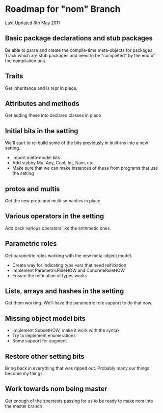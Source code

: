 # Roadmap for "nom" Branch

Last Updated 8th May 2011

## Basic package declarations and stub packages
Be able to parse and create the compile-time meta-objects for packages.
Track which are stub packages and need to be "completed" by the end of
the compilation unit.

## Traits
Get inheritance and is repr in place.

## Attributes and methods
Get adding these into declared classes in place

## Initial bits in the setting
We'll start to re-build some of the bits previously in built-ins into a
new setting.

* Import meta-model bits
* Add stubby Mu, Any, Cool, Int, Num, etc.
* Make sure that we can make instances of these from programs that use
  the setting

## protos and multis
Get the new proto and multi semantics in place.

## Various operators in the setting
Add back various operators like the arithmetic ones.

## Parametric roles
Get parametric roles working with the new meta-object model.

* Create way for indicating type vars that need reificiation
* Implement ParametricRoleHOW and ConcreteRoleHOW
* Ensure the reification of types works

## Lists, arrays and hashes in the setting
Get them working. We'll have the parametric role support to do that now.

## Missing object model bits
* Implement SubsetHOW, make it work with the syntax
* Try to implement enumerations
* Some support for augment

## Restore other setting bits
Bring back in everything that was ripped out. Probably many our things
become my things.

## Work towards nom being master
Get enough of the spectests passing for us to be ready to make nom into
the master branch
